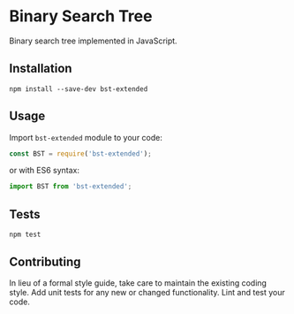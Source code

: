 # Binary Search Tree

Binary search tree implemented in JavaScript.

## Installation

`npm install --save-dev bst-extended`

## Usage

Import `bst-extended` module to your code:

```javascript
const BST = require('bst-extended');
```

or with ES6 syntax:

```javascript
import BST from 'bst-extended';
```

## Tests

`npm test`

## Contributing

In lieu of a formal style guide, take care to maintain the existing coding style. Add unit tests for any new or changed functionality. Lint and test your code.

